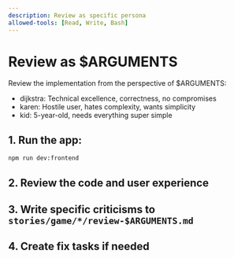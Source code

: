 ```yaml
---
description: Review as specific persona
allowed-tools: [Read, Write, Bash]
---
```

# Review as $ARGUMENTS

Review the implementation from the perspective of $ARGUMENTS:
- dijkstra: Technical excellence, correctness, no compromises
- karen: Hostile user, hates complexity, wants simplicity  
- kid: 5-year-old, needs everything super simple

## 1. Run the app:
```bash
npm run dev:frontend
```

## 2. Review the code and user experience

## 3. Write specific criticisms to `stories/game/*/review-$ARGUMENTS.md`

## 4. Create fix tasks if needed